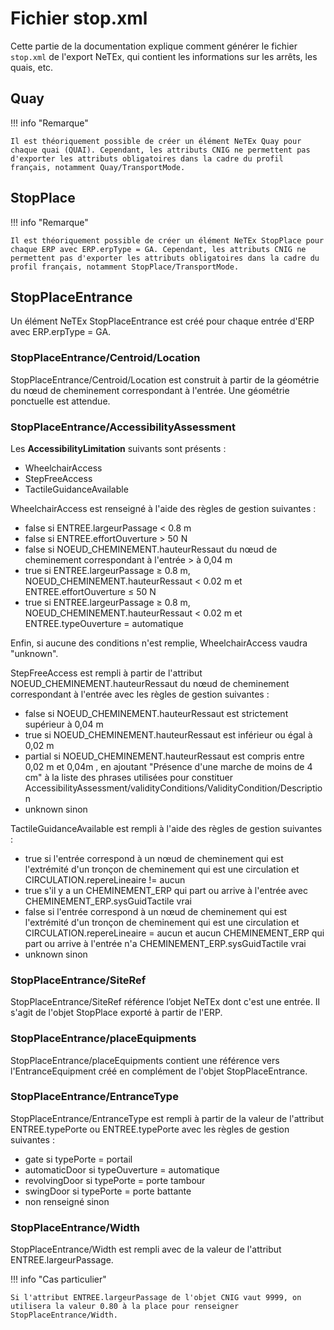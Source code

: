 # Fichier stop.xml

Cette partie de la documentation explique comment générer le fichier `stop.xml` de l'export NeTEx, qui contient les informations sur les arrêts, les quais, etc.

## Quay

!!! info "Remarque"

    Il est théoriquement possible de créer un élément NeTEx Quay pour chaque quai (QUAI). Cependant, les attributs CNIG ne permettent pas d'exporter les attributs obligatoires dans la cadre du profil français, notamment Quay/TransportMode.

## StopPlace

!!! info "Remarque"

    Il est théoriquement possible de créer un élément NeTEx StopPlace pour chaque ERP avec ERP.erpType = GA. Cependant, les attributs CNIG ne permettent pas d'exporter les attributs obligatoires dans la cadre du profil français, notamment StopPlace/TransportMode.

## StopPlaceEntrance

Un élément NeTEx StopPlaceEntrance est créé pour chaque entrée d'ERP avec ERP.erpType = GA.

### StopPlaceEntrance/Centroid/Location

StopPlaceEntrance/Centroid/Location est construit à partir de la géométrie du nœud de cheminement correspondant à l'entrée. Une géométrie ponctuelle est attendue.

### StopPlaceEntrance/AccessibilityAssessment

Les **AccessibilityLimitation** suivants sont présents :

- WheelchairAccess
- StepFreeAccess
- TactileGuidanceAvailable

WheelchairAccess est renseigné à l'aide des règles de gestion suivantes :

- false si ENTREE.largeurPassage < 0.8 m
- false si ENTREE.effortOuverture > 50 N
- false si NOEUD_CHEMINEMENT.hauteurRessaut du nœud de cheminement correspondant à l'entrée > à 0,04 m
- true si ENTREE.largeurPassage ≥ 0.8 m, NOEUD_CHEMINEMENT.hauteurRessaut < 0.02 m et ENTREE.effortOuverture ≤ 50 N
- true si ENTREE.largeurPassage ≥ 0.8 m, NOEUD_CHEMINEMENT.hauteurRessaut < 0.02 m et ENTREE.typeOuverture = automatique

Enfin, si aucune des conditions n'est remplie, WheelchairAccess vaudra "unknown".

StepFreeAccess est rempli à partir de l'attribut NOEUD_CHEMINEMENT.hauteurRessaut du nœud de cheminement correspondant à l'entrée avec les règles de gestion suivantes :

- false si NOEUD_CHEMINEMENT.hauteurRessaut est strictement supérieur à 0,04 m
- true si NOEUD_CHEMINEMENT.hauteurRessaut est inférieur ou égal à 0,02 m
- partial si NOEUD_CHEMINEMENT.hauteurRessaut est compris entre 0,02 m et 0,04m , en ajoutant "Présence d'une marche de moins de 4 cm" à la liste des phrases utilisées pour constituer AccessibilityAssessment/validityConditions/ValidityCondition/Description
- unknown sinon

TactileGuidanceAvailable est rempli à l'aide des règles de gestion suivantes :

- true si l'entrée correspond à un nœud de cheminement qui est l'extrémité d'un tronçon de cheminement qui est une circulation et CIRCULATION.repereLineaire != aucun
- true s'il y a un CHEMINEMENT_ERP qui part ou arrive à l'entrée avec CHEMINEMENT_ERP.sysGuidTactile vrai
- false si l'entrée correspond à un nœud de cheminement qui est l'extrémité d'un tronçon de cheminement qui est une circulation et CIRCULATION.repereLineaire = aucun et aucun CHEMINEMENT_ERP qui part ou arrive à l'entrée n'a CHEMINEMENT_ERP.sysGuidTactile vrai
- unknown sinon

### StopPlaceEntrance/SiteRef

StopPlaceEntrance/SiteRef référence l’objet NeTEx dont c'est une entrée. Il s'agit de l'objet StopPlace exporté à partir de l'ERP.

### StopPlaceEntrance/placeEquipments

StopPlaceEntrance/placeEquipments contient une référence vers l'EntranceEquipment créé en complément de l'objet StopPlaceEntrance.

### StopPlaceEntrance/EntranceType

StopPlaceEntrance/EntranceType est rempli à partir de la valeur de l'attribut ENTREE.typePorte ou ENTREE.typePorte avec les règles de gestion suivantes :

- gate si typePorte = portail
- automaticDoor si typeOuverture = automatique
- revolvingDoor si typePorte = porte tambour
- swingDoor si typePorte = porte battante
- non renseigné sinon

### StopPlaceEntrance/Width

StopPlaceEntrance/Width est rempli avec de la valeur de l'attribut ENTREE.largeurPassage.

!!! info "Cas particulier"

	Si l'attribut ENTREE.largeurPassage de l'objet CNIG vaut 9999, on utilisera la valeur 0.80 à la place pour renseigner StopPlaceEntrance/Width.